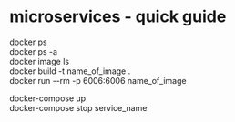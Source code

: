# microservices - quick guide

docker ps  
docker ps -a  
docker image ls  
docker build -t name_of_image .  
docker run --rm -p 6006:6006 name_of_image  


docker-compose up  
docker-compose stop service_name  

